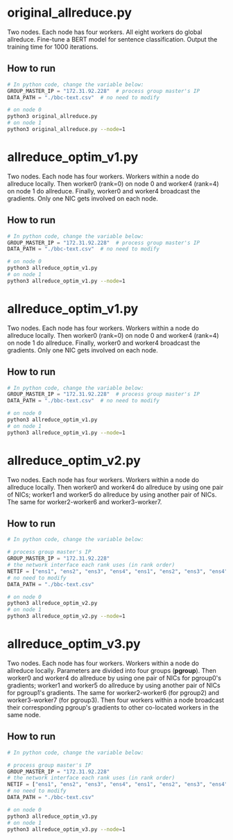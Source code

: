 # original_allreduce.py

Two nodes. Each node has four workers. All eight workers do global allreduce. Fine-tune a BERT model for sentence classification. Output the training time for 1000 iterations.

## How to run
```python
# In python code, change the variable below:
GROUP_MASTER_IP = "172.31.92.228"  # process group master's IP
DATA_PATH = "./bbc-text.csv"  # no need to modify
```

```bash
# on node 0
python3 original_allreduce.py
# on node 1
python3 original_allreduce.py --node=1
```


# allreduce_optim_v1.py

Two nodes. Each node has four workers. Workers within a node do allreduce locally. Then worker0 (rank=0) on node 0 and worker4 (rank=4) on node 1 do allreduce. Finally, worker0 and worker4 broadcast the gradients. Only one NIC gets involved on each node.

## How to run
```python
# In python code, change the variable below:
GROUP_MASTER_IP = "172.31.92.228"  # process group master's IP
DATA_PATH = "./bbc-text.csv"  # no need to modify
```

```bash
# on node 0
python3 allreduce_optim_v1.py
# on node 1
python3 allreduce_optim_v1.py --node=1
```


# allreduce_optim_v1.py

Two nodes. Each node has four workers. Workers within a node do allreduce locally. Then worker0 (rank=0) on node 0 and worker4 (rank=4) on node 1 do allreduce. Finally, worker0 and worker4 broadcast the gradients. Only one NIC gets involved on each node.

## How to run
```python
# In python code, change the variable below:
GROUP_MASTER_IP = "172.31.92.228"  # process group master's IP
DATA_PATH = "./bbc-text.csv"  # no need to modify
```

```bash
# on node 0
python3 allreduce_optim_v1.py
# on node 1
python3 allreduce_optim_v1.py --node=1
```


# allreduce_optim_v2.py

Two nodes. Each node has four workers. Workers within a node do allreduce locally. Then worker0 and worker4 do allreduce by using one pair of NICs; worker1 and worker5 do allreduce by using another pair of NICs. The same for worker2-worker6 and worker3-worker7.

## How to run
```python
# In python code, change the variable below:

# process group master's IP
GROUP_MASTER_IP = "172.31.92.228"
# the network interface each rank uses (in rank order)
NETIF = ["ens1", "ens2", "ens3", "ens4", "ens1", "ens2", "ens3", "ens4"]
# no need to modify
DATA_PATH = "./bbc-text.csv"
```

```bash
# on node 0
python3 allreduce_optim_v2.py
# on node 1
python3 allreduce_optim_v2.py --node=1
```


# allreduce_optim_v3.py

Two nodes. Each node has four workers. Workers within a node do allreduce locally. Parameters are divided into four groups (**pgroup**). Then worker0 and worker4 do allreduce by using one pair of NICs for pgroup0's gradients; worker1 and worker5 do allreduce by using another pair of NICs for pgroup1's gradients. The same for worker2-worker6 (for pgroup2) and worker3-worker7 (for pgroup3). Then four workers within a node broadcast their corresponding pgroup's gradients to other co-located workers in the same node.

## How to run
```python
# In python code, change the variable below:

# process group master's IP
GROUP_MASTER_IP = "172.31.92.228"
# the network interface each rank uses (in rank order)
NETIF = ["ens1", "ens2", "ens3", "ens4", "ens1", "ens2", "ens3", "ens4"]
# no need to modify
DATA_PATH = "./bbc-text.csv"
```

```bash
# on node 0
python3 allreduce_optim_v3.py
# on node 1
python3 allreduce_optim_v3.py --node=1
```
